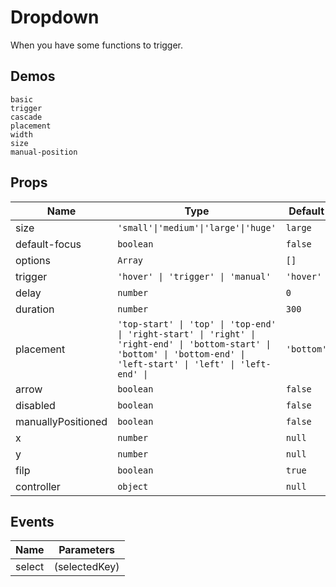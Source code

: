 # Dropdown
When you have some functions to trigger.

## Demos
```demo
basic
trigger
cascade
placement
width
size
manual-position
```

## Props
|Name|Type|Default|Description|
|-|-|-|-|
|size|`'small'\|'medium'\|'large'\|'huge'`|`large`||
|default-focus|`boolean`|`false`||
|options|`Array`|`[]`||
|trigger|`'hover' \| 'trigger' \| 'manual'`|`'hover'`||
|delay|`number`|`0`||
|duration|`number`|`300`||
|placement|`'top-start' \| 'top' \| 'top-end' \| 'right-start' \| 'right' \| 'right-end' \| 'bottom-start' \| 'bottom' \| 'bottom-end' \| 'left-start' \| 'left' \| 'left-end' \| `|`'bottom'`||
|arrow|`boolean`|`false`||
|disabled|`boolean`|`false`||
|manuallyPositioned|`boolean`|`false`||
|x|`number`|`null`||
|y|`number`|`null`||
|filp|`boolean`|`true`||
|controller|`object`|`null`||

## Events
|Name|Parameters|
|-|-|
|select|(selectedKey)|






